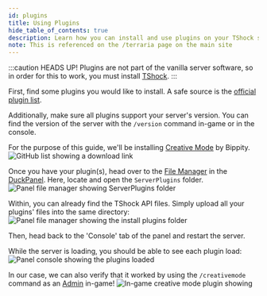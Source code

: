 ```yaml
---
id: plugins
title: Using Plugins
hide_table_of_contents: true
description: Learn how you can install and use plugins on your TShock server!
note: This is referenced on the /terraria page on the main site
---
```


:::caution HEADS UP!
Plugins are not part of the vanilla server software, so in order for this to work, you must
install [TShock](overview.md).
:::

First, find some plugins you would like to install. A safe source is
the [official plugin list](https://github.com/Pryaxis/Plugins).

Additionally, make sure all plugins support your server's version. You can find the version of the server with
the `/version` command in-game or in the console.

For the purpose of this guide, we'll be installing [Creative Mode](https://github.com/bippity/CreativeMode) by Bippity.
![GitHub list showing a download link](/games/terraria/tshock/plugins/list.png)

Once you have your plugin(s), head over to the [File Manager](/using_the_panel/file-manager-controls.md) in
the [DuckPanel](https://mc.bloom.host/). Here, locate and open the `ServerPlugins` folder.
![Panel file manager showing ServerPlugins folder](/games/terraria/tshock/plugins/folder.png)

Within, you can already find the TShock API files. Simply upload all your plugins' files into the same directory:
![Panel file manager showing the install plugins folder](/games/terraria/tshock/plugins/files.png)

Then, head back to the 'Console' tab of the panel and restart the server.

While the server is loading, you should be able to see each plugin load:
![Panel console showing the plugins loaded](/games/terraria/tshock/plugins/console.png)

In our case, we can also verify that it worked by using the `/creativemode` command as
an [Admin](/games/terraria/tshock/admin) in-game!
![In-game creative mode plugin showing](/games/terraria/tshock/plugins/game.png)
